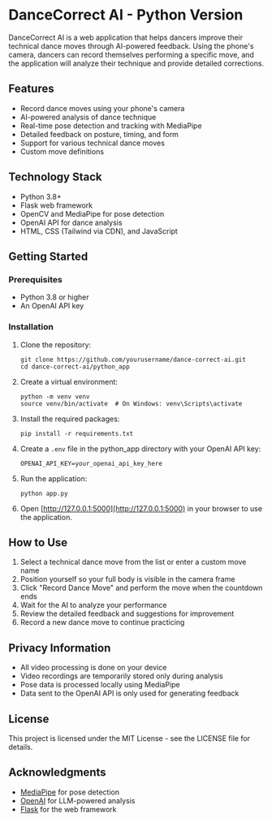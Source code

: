 # DanceCorrect AI - Python Version

DanceCorrect AI is a web application that helps dancers improve their technical dance moves through AI-powered feedback. Using the phone's camera, dancers can record themselves performing a specific move, and the application will analyze their technique and provide detailed corrections.

## Features

- Record dance moves using your phone's camera
- AI-powered analysis of dance technique
- Real-time pose detection and tracking with MediaPipe
- Detailed feedback on posture, timing, and form
- Support for various technical dance moves
- Custom move definitions

## Technology Stack

- Python 3.8+
- Flask web framework
- OpenCV and MediaPipe for pose detection
- OpenAI API for dance analysis
- HTML, CSS (Tailwind via CDN), and JavaScript

## Getting Started

### Prerequisites

- Python 3.8 or higher
- An OpenAI API key

### Installation

1. Clone the repository:
   ```
   git clone https://github.com/yourusername/dance-correct-ai.git
   cd dance-correct-ai/python_app
   ```

2. Create a virtual environment:
   ```
   python -m venv venv
   source venv/bin/activate  # On Windows: venv\Scripts\activate
   ```

3. Install the required packages:
   ```
   pip install -r requirements.txt
   ```

4. Create a `.env` file in the python_app directory with your OpenAI API key:
   ```
   OPENAI_API_KEY=your_openai_api_key_here
   ```

5. Run the application:
   ```
   python app.py
   ```

6. Open [http://127.0.0.1:5000](http://127.0.0.1:5000) in your browser to use the application.

## How to Use

1. Select a technical dance move from the list or enter a custom move name
2. Position yourself so your full body is visible in the camera frame
3. Click "Record Dance Move" and perform the move when the countdown ends
4. Wait for the AI to analyze your performance
5. Review the detailed feedback and suggestions for improvement
6. Record a new dance move to continue practicing

## Privacy Information

- All video processing is done on your device
- Video recordings are temporarily stored only during analysis
- Pose data is processed locally using MediaPipe
- Data sent to the OpenAI API is only used for generating feedback

## License

This project is licensed under the MIT License - see the LICENSE file for details.

## Acknowledgments

- [MediaPipe](https://google.github.io/mediapipe/) for pose detection
- [OpenAI](https://openai.com/) for LLM-powered analysis
- [Flask](https://flask.palletsprojects.com/) for the web framework 